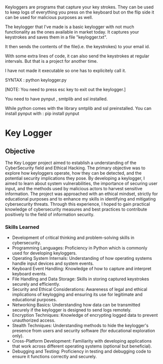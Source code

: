 

Keyloggers are programs that capture your key strokes.
They can be used to keep logs of everything you press on the keyboard but on the 
flip side it can be used for malicious purposes as well.

The keylogger that I've made is a basic keylogger with not much functionality as the ones available in market today.
It captures your keystrokes and saves them in a file "keylogger.txt".

It then sends the contents of the file(i.e. the keystrokes) to your email id.

With some extra lines of code, it can also send the keystrokes at regular intervals.
But that is a project for another time.

I have not made it executable so one has to explicitely call it.

SYNTAX : python keylogger.py

[NOTE: You need to press esc key to exit out the keylogger.]

You need to have pynput , smtplib and ssl installed.

While python comes with the library smtplib and ssl preinstalled.
You can install pynput with :
pip install pynput

# Key Logger

## Objective

The Key Logger project aimed to establish a understanding of the CyberSecurity field and Ethical Hacking. The primary objective was to explore how keyloggers operate, how they can be detected, and the potential security implications they pose. By developing a keylogger, I aimed to learn about system vulnerabilities, the importance of securing user input, and the methods used by malicious actors to harvest sensitive information. The project was approached with an ethical mindset, strictly for educational purposes and to enhance my skills in identifying and mitigating cybersecurity threats. Through this experience, I hoped to gain practical knowledge of cybersecurity measures and best practices to contribute positively to the field of information security.
 
### Skills Learned

- Development of critical thinking and problem-solving skills in cybersecurity.
- Programming Languages: Proficiency in Python which is commonly used for developing keyloggers.
- Operating System Internals: Understanding of how operating systems handle input devices and system events.
- Keyboard Event Handling: Knowledge of how to capture and interpret keyboard events.
- File Handling and Data Storage: Skills in storing captured keystrokes securely and efficiently.
- Security and Ethical Considerations: Awareness of legal and ethical implications of keylogging and ensuring its use for legitimate and educational purposes.
- Networking Basics: Understanding how data can be transmitted securely if the keylogger is designed to send logs remotely.
- Encryption Techniques: Knowledge of encrypting logged data to prevent unauthorized access.
- Stealth Techniques: Understanding methods to hide the keylogger's presence from users and security software (for educational exploration only).
- Cross-Platform Development: Familiarity with developing applications that work across different operating systems (optional but beneficial).
- Debugging and Testing: Proficiency in testing and debugging code to ensure it functions correctly and securely.

